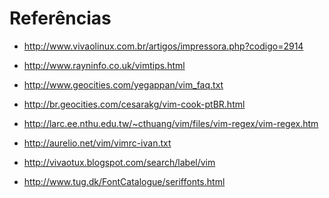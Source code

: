 Referências
===========

-   <http://www.vivaolinux.com.br/artigos/impressora.php?codigo=2914>

-   <http://www.rayninfo.co.uk/vimtips.html>

-   <http://www.geocities.com/yegappan/vim_faq.txt>

-   <http://br.geocities.com/cesarakg/vim-cook-ptBR.html>

-   <http://larc.ee.nthu.edu.tw/~cthuang/vim/files/vim-regex/vim-regex.htm>

-   <http://aurelio.net/vim/vimrc-ivan.txt>

-   <http://vivaotux.blogspot.com/search/label/vim>

-   <http://www.tug.dk/FontCatalogue/seriffonts.html>

